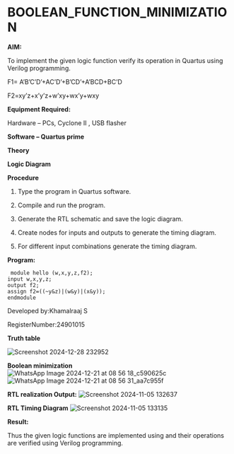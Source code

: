# BOOLEAN_FUNCTION_MINIMIZATION

**AIM:**

To implement the given logic function verify its operation in Quartus using Verilog programming.

F1= A’B’C’D’+AC’D’+B’CD’+A’BCD+BC’D 

F2=xy’z+x’y’z+w’xy+wx’y+wxy

**Equipment Required:**

Hardware – PCs, Cyclone II , USB flasher

**Software – Quartus prime**

**Theory**

**Logic Diagram**

**Procedure**

1.	Type the program in Quartus software.

2.	Compile and run the program.

3.	Generate the RTL schematic and save the logic diagram.

4.	Create nodes for inputs and outputs to generate the timing diagram.

5.	For different input combinations generate the timing diagram.


**Program:**

```
 module hello (w,x,y,z,f2);
input w,x,y,z;
output f2;
assign f2=((~y&z)|(w&y)|(x&y));
endmodule
```

Developed by:Khamalraaj S 


RegisterNumber:24901015

**Truth table**

![Screenshot 2024-12-28 232952](https://github.com/user-attachments/assets/1319edf4-4305-4446-bf07-d2030f76e0f0)

**Boolean minimization**
![WhatsApp Image 2024-12-21 at 08 56 18_c590625c](https://github.com/user-attachments/assets/2d90b5cc-7a8d-4ba8-8a27-f296a7424ee5)
![WhatsApp Image 2024-12-21 at 08 56 31_aa7c955f](https://github.com/user-attachments/assets/01c430fc-d406-449e-b8eb-aa123d0da42e)



**RTL realization Output:**
![Screenshot 2024-11-05 132637](https://github.com/user-attachments/assets/0371c461-b1a3-4a5d-8c7f-efbce294d925)

**RTL Timing Diagram**
![Screenshot 2024-11-05 133135](https://github.com/user-attachments/assets/b5b1bae2-ebf6-4fbc-a51b-4cc903a1b5f4)



**Result:**

Thus the given logic functions are implemented using and their operations are verified using Verilog programming.

